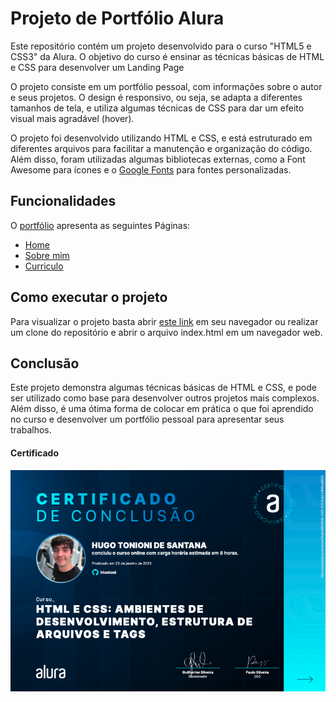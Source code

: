 # Projeto de Portfólio Alura

Este repositório contém um projeto desenvolvido para o curso "HTML5 e CSS3" da Alura. O objetivo do curso é ensinar as técnicas básicas de HTML e CSS para desenvolver um Landing Page

O projeto consiste em um portfólio pessoal, com informações sobre o autor e seus projetos. O design é responsivo, ou seja, se adapta a diferentes tamanhos de tela, e utiliza algumas técnicas de CSS para dar um efeito visual mais agradável (hover).

O projeto foi desenvolvido utilizando HTML e CSS, e está estruturado em diferentes arquivos para facilitar a manutenção e organização do código. Além disso, foram utilizadas algumas bibliotecas externas, como a Font Awesome para ícones e o [Google Fonts](https://fonts.google.com) para fontes personalizadas.

## Funcionalidades

O [portfólio](https://htonioni.github.io/Portifolio_Projeto-Alura/) apresenta as seguintes Páginas:

* [Home](https://htonioni.github.io/Portifolio_Projeto-Alura/index.html)
* [Sobre mim](https://htonioni.github.io/Portifolio_Projeto-Alura/about.html)
* [Curriculo](https://htonioni.github.io/Portifolio_Projeto-Alura/resume.html)

## Como executar o projeto

Para visualizar o projeto basta abrir [este link](https://htonioni.github.io/Portifolio_Projeto-Alura/) em seu navegador ou realizar um clone do repositório e abrir o arquivo index.html em um navegador web.

## Conclusão

Este projeto demonstra algumas técnicas básicas de HTML e CSS, e pode ser utilizado como base para desenvolver outros projetos mais complexos. Além disso, é uma ótima forma de colocar em prática o que foi aprendido no curso e desenvolver um portfólio pessoal para apresentar seus trabalhos.

#### Certificado

![img](https://github.com/htonioni/Portifolio_Projeto-Alura/blob/main/certificado/certificado.png)
